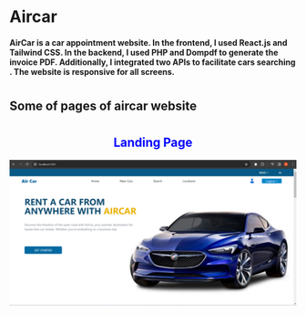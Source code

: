 # Aircar
#### AirCar is a car appointment website. In the frontend, I used React.js and Tailwind CSS. In the backend, I used PHP and Dompdf to generate the invoice PDF. Additionally, I integrated two APIs to facilitate cars searching . The website is responsive for all screens.
#
## Some of pages of aircar website
#
## <div align="center" style="color:blue"> Landing Page </div>
![landing_page](aircarImgsPages/landing.png)